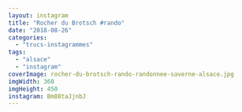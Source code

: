 ```yaml
---
layout: instagram
title: "Rocher du Brotsch #rando"
date: "2018-08-26"
categories: 
  - "trucs-instagrammes"
tags: 
  - "alsace"
  - "instagram"
coverImage: rocher-du-brotsch-rando-randonnee-saverne-alsace.jpg
imgWidth: 360
imgHeight: 450
instagram: Bm88taJjnbJ
---
```

